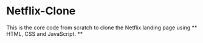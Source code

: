 # Netflix-Clone
This is the core code from scratch to clone the Netflix landing page using ** HTML, CSS and JavaScript. **
